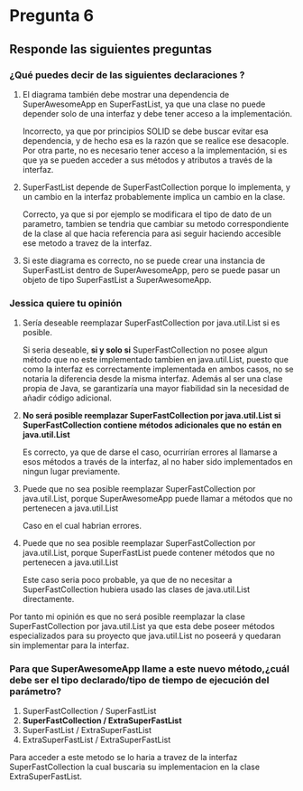 # Pregunta 6

## Responde las siguientes preguntas

### ¿Qué puedes decir de las siguientes declaraciones ?

1. El diagrama también debe mostrar una dependencia de SuperAwesomeApp en SuperFastList, ya que una clase no puede depender solo de una interfaz y debe tener acceso a la implementación.

   Incorrecto, ya que por principios SOLID se debe buscar evitar esa dependencia, y de hecho esa es la razón que se realice ese desacople. Por otra parte, no es necesario tener acceso a la implementación, si es que ya se pueden acceder a sus métodos y atributos a través de la interfaz.

2. SuperFastList depende de SuperFastCollection porque lo implementa, y un cambio en la interfaz probablemente implica un cambio en la clase.

   Correcto, ya que si por ejemplo se modificara el tipo de dato de un parametro, tambien se tendria que cambiar su metodo correspondiente de la clase al que hacia referencia para asi seguir haciendo accesible ese metodo a travez de la interfaz.

3. Si este diagrama es correcto, no se puede crear una instancia de SuperFastList dentro de SuperAwesomeApp, pero se puede pasar un objeto de tipo SuperFastList a SuperAwesomeApp.

### Jessica quiere tu opinión

1. Sería deseable reemplazar SuperFastCollection por java.util.List si es posible.

   Si seria deseable, **si y solo si** SuperFastCollection no posee algun método que no este implementado tambien en java.util.List, puesto que como la interfaz es correctamente implementada en ambos casos, no se notaria la diferencia desde la misma interfaz. Además al ser una clase propia de Java, se garantizaría una mayor fiabilidad sin la necesidad de añadir código adicional.

2. **No será posible reemplazar SuperFastCollection por java.util.List si SuperFastCollection contiene métodos adicionales que no están en java.util.List**

   Es correcto, ya que de darse el caso, ocurrirían errores al llamarse a esos métodos a través de la interfaz, al no haber sido implementados en ningun lugar previamente.

3. Puede que no sea posible reemplazar SuperFastCollection por java.util.List, porque SuperAwesomeApp puede llamar a métodos que no pertenecen a java.util.List

   Caso en el cual habrian errores.

4. Puede que no sea posible reemplazar SuperFastCollection por java.util.List, porque SuperFastList puede contener métodos que no pertenecen a java.util.List

   Este caso seria poco probable, ya que de no necesitar a SuperFastCollection hubiera usado las clases de java.util.List directamente.

Por tanto mi opinión es que no será posible reemplazar la clase SuperFastCollection  por  java.util.List ya que esta debe  poseer métodos especializados para su proyecto que java.util.List no poseerá y quedaran sin implementar para la interfaz.

### Para que SuperAwesomeApp llame a este nuevo método,¿cuál debe ser el tipo declarado/tipo de tiempo de ejecución del parámetro?

1.  SuperFastCollection / SuperFastList
2. **SuperFastCollection / ExtraSuperFastList**
3. SuperFastList / ExtraSuperFastList
4. ExtraSuperFastList / ExtraSuperFastList

Para acceder a este metodo se lo haria a travez de la interfaz SuperFastCollection la cual buscaria su implementacion en la clase ExtraSuperFastList.